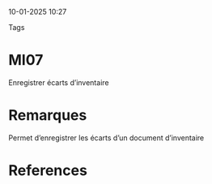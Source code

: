 10-01-2025 10:27

Tags 

# MI07

Enregistrer écarts d’inventaire
# Remarques

Permet d’enregistrer les écarts d’un document d’inventaire
# References
